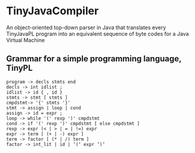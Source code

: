 # TinyJavaCompiler
An object-oriented top-down parser in Java that translates every TinyJavaPL program into an 
equivalent sequence of byte codes for a Java Virtual Machine

## Grammar for a simple programming language, TinyPL
    program -> decls stmts end
    decls -> int idlist ;
    idlist -> id { , id }
    stmts -> stmt [ stmts ]
    cmpdstmt-> '{' stmts '}'
    stmt -> assign | loop | cond
    assign -> id = expr ;
    loop -> while '(' rexp ')' cmpdstmt
    cond -> if '(' rexp ')' cmpdstmt [ else cmpdstmt ]
    rexp -> expr (< | > | = | !=) expr
    expr -> term [ (+ | -) expr ]
    term -> factor [ (* | /) term ]
    factor -> int_lit | id | ‘(‘ expr ‘)’
